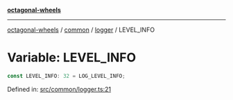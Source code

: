 [**octagonal-wheels**](../../../README.md)

***

[octagonal-wheels](../../../modules.md) / [common](../../README.md) / [logger](../README.md) / LEVEL\_INFO

# Variable: LEVEL\_INFO

```ts
const LEVEL_INFO: 32 = LOG_LEVEL_INFO;
```

Defined in: [src/common/logger.ts:21](https://github.com/vrtmrz/octagonal-wheels/blob/main/src/common/logger.ts#L21)
